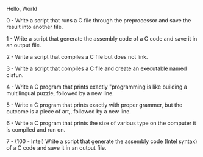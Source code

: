 Hello, World

0 - Write a script that runs a C file through the preprocessor and save the result into another file.

1 - Write a script that generate the assembly code of a C code and save it in an output file.

2 - Write a script that compiles a C file but does not link.

3 - Write a script that compiles a C file and create an executable named cisfun.

4 - Write a C program that prints exactly "programming is like building a multilingual puzzle, followed by a new line.

5 - Write a C program that prints exactly with proper grammer, but the outcome is a piece of art,, followed by a new line.

6 - Write a C program that prints the size of various type on the computer it is compiled and run on.

7 - (100 - Intel) Write a script that generate the assembly code (Intel syntax) of a C code and save it in an output file.

